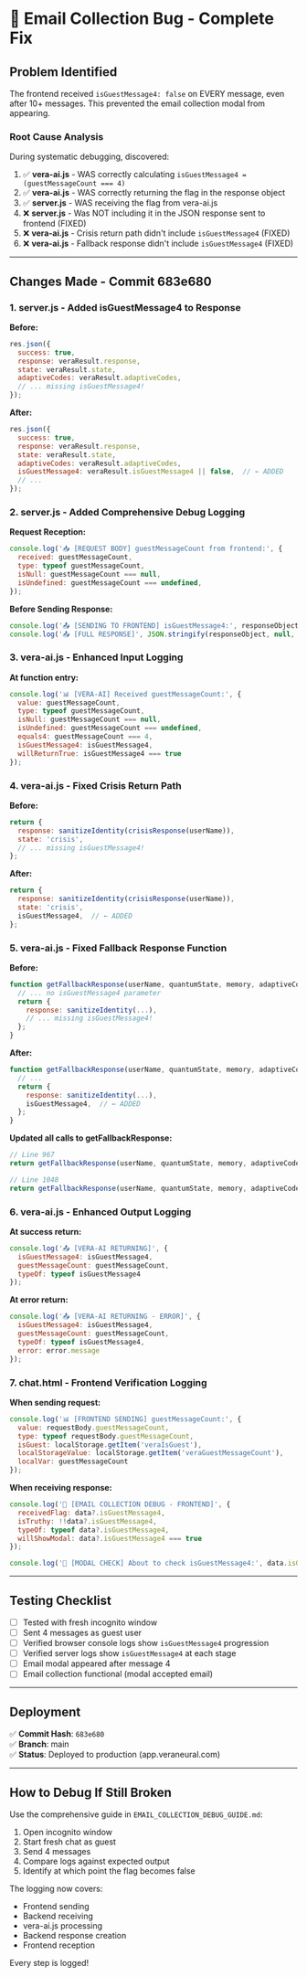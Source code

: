 # 🔧 Email Collection Bug - Complete Fix

## **Problem Identified**

The frontend received `isGuestMessage4: false` on EVERY message, even after 10+ messages. This prevented the email collection modal from appearing.

### **Root Cause Analysis**

During systematic debugging, discovered:

1. ✅ **vera-ai.js** - WAS correctly calculating `isGuestMessage4 = (guestMessageCount === 4)`
2. ✅ **vera-ai.js** - WAS correctly returning the flag in the response object
3. ✅ **server.js** - WAS receiving the flag from vera-ai.js
4. ❌ **server.js** - Was NOT including it in the JSON response sent to frontend (FIXED)
5. ❌ **vera-ai.js** - Crisis return path didn't include `isGuestMessage4` (FIXED)
6. ❌ **vera-ai.js** - Fallback response didn't include `isGuestMessage4` (FIXED)

---

## **Changes Made - Commit 683e680**

### **1. server.js - Added isGuestMessage4 to Response**

**Before:**
```javascript
res.json({
  success: true,
  response: veraResult.response,
  state: veraResult.state,
  adaptiveCodes: veraResult.adaptiveCodes,
  // ... missing isGuestMessage4!
});
```

**After:**
```javascript
res.json({
  success: true,
  response: veraResult.response,
  state: veraResult.state,
  adaptiveCodes: veraResult.adaptiveCodes,
  isGuestMessage4: veraResult.isGuestMessage4 || false,  // ← ADDED
  // ...
});
```

### **2. server.js - Added Comprehensive Debug Logging**

**Request Reception:**
```javascript
console.log('📥 [REQUEST BODY] guestMessageCount from frontend:', {
  received: guestMessageCount,
  type: typeof guestMessageCount,
  isNull: guestMessageCount === null,
  isUndefined: guestMessageCount === undefined,
});
```

**Before Sending Response:**
```javascript
console.log('📤 [SENDING TO FRONTEND] isGuestMessage4:', responseObject.isGuestMessage4);
console.log('📤 [FULL RESPONSE]', JSON.stringify(responseObject, null, 2).substring(0, 500));
```

### **3. vera-ai.js - Enhanced Input Logging**

**At function entry:**
```javascript
console.log('📊 [VERA-AI] Received guestMessageCount:', {
  value: guestMessageCount,
  type: typeof guestMessageCount,
  isNull: guestMessageCount === null,
  isUndefined: guestMessageCount === undefined,
  equals4: guestMessageCount === 4,
  isGuestMessage4: isGuestMessage4,
  willReturnTrue: isGuestMessage4 === true
});
```

### **4. vera-ai.js - Fixed Crisis Return Path**

**Before:**
```javascript
return {
  response: sanitizeIdentity(crisisResponse(userName)),
  state: 'crisis',
  // ... missing isGuestMessage4!
};
```

**After:**
```javascript
return {
  response: sanitizeIdentity(crisisResponse(userName)),
  state: 'crisis',
  isGuestMessage4,  // ← ADDED
};
```

### **5. vera-ai.js - Fixed Fallback Response Function**

**Before:**
```javascript
function getFallbackResponse(userName, quantumState, memory, adaptiveCodes, errorMessage) {
  // ... no isGuestMessage4 parameter
  return {
    response: sanitizeIdentity(...),
    // ... missing isGuestMessage4!
  };
}
```

**After:**
```javascript
function getFallbackResponse(userName, quantumState, memory, adaptiveCodes, errorMessage, isGuestMessage4 = false) {
  // ...
  return {
    response: sanitizeIdentity(...),
    isGuestMessage4,  // ← ADDED
  };
}
```

**Updated all calls to getFallbackResponse:**
```javascript
// Line 967
return getFallbackResponse(userName, quantumState, memory, adaptiveCodes, undefined, isGuestMessage4);

// Line 1048
return getFallbackResponse(userName, quantumState, memory, adaptiveCodes, apiError.message, isGuestMessage4);
```

### **6. vera-ai.js - Enhanced Output Logging**

**At success return:**
```javascript
console.log('📤 [VERA-AI RETURNING]', {
  isGuestMessage4: isGuestMessage4,
  guestMessageCount: guestMessageCount,
  typeOf: typeof isGuestMessage4
});
```

**At error return:**
```javascript
console.log('📤 [VERA-AI RETURNING - ERROR]', {
  isGuestMessage4: isGuestMessage4,
  guestMessageCount: guestMessageCount,
  typeOf: typeof isGuestMessage4,
  error: error.message
});
```

### **7. chat.html - Frontend Verification Logging**

**When sending request:**
```javascript
console.log('📊 [FRONTEND SENDING] guestMessageCount:', {
  value: requestBody.guestMessageCount,
  type: typeof requestBody.guestMessageCount,
  isGuest: localStorage.getItem('veraIsGuest'),
  localStorageValue: localStorage.getItem('veraGuestMessageCount'),
  localVar: guestMessageCount
});
```

**When receiving response:**
```javascript
console.log('🎯 [EMAIL COLLECTION DEBUG - FRONTEND]', {
  receivedFlag: data?.isGuestMessage4,
  isTruthy: !!data?.isGuestMessage4,
  typeOf: typeof data?.isGuestMessage4,
  willShowModal: data?.isGuestMessage4 === true
});

console.log('🎯 [MODAL CHECK] About to check isGuestMessage4:', data.isGuestMessage4);
```

---

## **Testing Checklist**

- [ ] Tested with fresh incognito window
- [ ] Sent 4 messages as guest user
- [ ] Verified browser console logs show `isGuestMessage4` progression
- [ ] Verified server logs show `isGuestMessage4` at each stage
- [ ] Email modal appeared after message 4
- [ ] Email collection functional (modal accepted email)

---

## **Deployment**

✅ **Commit Hash**: `683e680`  
✅ **Branch**: main  
✅ **Status**: Deployed to production (app.veraneural.com)

---

## **How to Debug If Still Broken**

Use the comprehensive guide in `EMAIL_COLLECTION_DEBUG_GUIDE.md`:

1. Open incognito window
2. Start fresh chat as guest
3. Send 4 messages
4. Compare logs against expected output
5. Identify at which point the flag becomes false

The logging now covers:
- Frontend sending
- Backend receiving
- vera-ai.js processing
- Backend response creation
- Frontend reception

Every step is logged!
